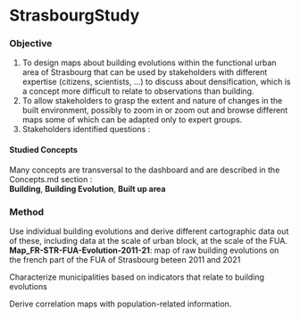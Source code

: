 # StrasbourgStudy

### Objective

1) To design maps about building evolutions within the functional urban area of Strasbourg that can be used by stakeholders with different expertise (citizens, scientists, ...) to discuss about densification, which is a concept more difficult to relate to observations than building.
2) To allow stakeholders to grasp the extent and nature of changes in the built environment, possibly to zoom in or zoom out and browse different maps some of which can be adapted only to expert groups.
3) Stakeholders identified questions : 
   
#### Studied Concepts

Many concepts are transversal to the dashboard and are described in the Concepts.md section :  
**Building**, **Building Evolution**, **Built up area**

### Method 

Use individual building evolutions and derive different cartographic data out of these, including data at the scale of urban block, at the scale of the FUA. 
**Map_FR-STR-FUA-Evolution-2011-21**: map of raw building evolutions on the french part of the FUA of Strasbourg beteen 2011 and 2021

Characterize municipalities based on indicators that relate to building evolutions 

Derive correlation maps with population-related information.
